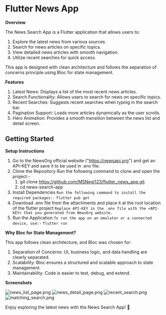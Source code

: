 # Flutter News App

**Overview**

The News Search App is a Flutter application that allows users to:
1. Explore the latest news from various sources.
2. Search for news articles on specific topics.
3. View detailed news articles with smooth navigation.
4. Utilize recent searches for quick access.

This app is designed with clean architecture and follows the separation of concerns principle using Bloc for state management.


**Features**

1) Latest News: Displays a list of the most recent news articles.
2) Search Functionality: Allows users to search for news on specific topics.
3) Recent Searches: Suggests recent searches when typing in the search bar.
4) Pagination Support: Loads more articles dynamically as the user scrolls.
5) Hero Animation: Provides a smooth transition between the news list and detail screen.


## Getting Started

**Setup Instructions**

1. Go to the NewsOrg official website ("https://newsapi.org") and get an API-KEY and save it to be used in .env file. 
2. Clone the Repository
   Run the following command to clone and open the project:-
   1) git clone https://github.com/MSNegi123/flutter_news_app.git
   2) cd news-search-app
2. Install Dependencies
   `Run the following command to install the required packages:-`
   `flutter pub get`
3. Download .env file from the attachments and place it at the root location of the flutter project
   `Replace API-KEY in the .env file with the <API-KEY> that you generated from NewsOrg website.`
4. Run the Application
   `To run the app on an emulator or a connected device, use:-`
   `flutter run`


**Why Bloc for State Management?**

This app follows clean architecture, and Bloc was chosen for:
1. Separation of Concerns: UI, business logic, and data handling are clearly separated.
2. Scalability: Bloc ensures a structured and scalable approach to state management.
3. Maintainability: Code is easier to test, debug, and extend.


**Screenshots**

![news_list_page.png](screenshots%2Fnews_list_page.png)
![news_detail_page.png](screenshots%2Fnews_detail_page.png)
![recent_search.png](screenshots%2Frecent_search.png)
![matching_search.png](screenshots%2Fmatching_search.png)

Enjoy exploring the latest news with the News Search App! 🚀